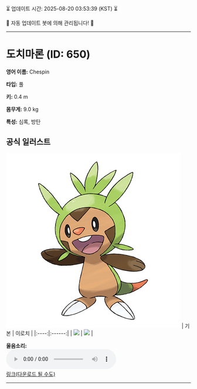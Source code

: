 
⏳ 업데이트 시간: 2025-08-20 03:53:39 (KST) ⏳

🤖 자동 업데이트 봇에 의해 관리됩니다! 🤖

---

# 도치마론 (ID: 650)
**영어 이름:** Chespin

**타입:** 풀

**키:** 0.4 m

**몸무게:** 9.0 kg

**특성:** 심록, 방탄

## 공식 일러스트
![](https://raw.githubusercontent.com/PokeAPI/sprites/master/sprites/pokemon/other/official-artwork/650.png)
| 기본 | 이로치 |
|:----:|:------:|
| <img src="http://play.pokemonshowdown.com/sprites/ani/chespin.gif" width="200"> | <img src="http://play.pokemonshowdown.com/sprites/ani-shiny/chespin.gif" width="200"> |

**울음소리:**<br><audio controls src="https://raw.githubusercontent.com/PokeAPI/cries/main/cries/pokemon/latest/650.ogg"></audio><br> [링크(다운로드 될 수도)](https://raw.githubusercontent.com/PokeAPI/cries/main/cries/pokemon/latest/650.ogg)


---
